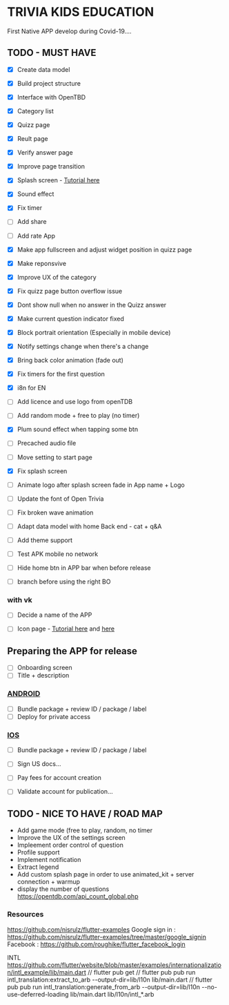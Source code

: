 # TRIVIA KIDS EDUCATION #

First Native APP develop during Covid-19....


## TODO - MUST HAVE ##

- [x] Create data model
- [x] Build project structure
- [x] Interface with OpenTBD
- [x] Category list
- [x] Quizz page
- [x] Reult page
- [x] Verify answer page
- [x] Improve page transition
- [x] Splash screen - [Tutorial here](https://medium.com/@diegoveloper/flutter-splash-screen-9f4e05542548)
- [x] Sound effect
- [x] Fix timer
- [ ] Add share
- [ ] Add rate App
- [x] Make app fullscreen and adjust widget position in quizz page
- [x] Make reponsvive
- [x] Improve UX of the category
- [x] Fix quizz page button overflow issue
- [x] Dont show null when no answer in the Quizz answer
- [x] Make current question indicator fixed
- [x] Block portrait orientation (Especially in mobile device)
- [x] Notify settings change when there's a change
- [x] Bring back color animation (fade out)
- [X] Fix timers for the first question
- [x] i8n for EN
- [ ] Add licence and use logo from openTDB
- [ ] Add random mode + free to play (no timer)
- [x] Plum sound effect when tapping some btn
- [ ] Precached audio file
- [ ] Move setting to start page
- [x] Fix splash screen
- [ ] Animate logo after splash screen fade in App name + Logo
- [ ] Update the font of Open Trivia
- [ ] Fix broken wave animation



- [ ] Adapt data model with home Back end - cat + q&A
- [ ] Add theme support
- [ ] Test APK mobile no network
- [ ] Hide home btn in APP bar when before release
- [ ] branch before using the right BO

### with vk
- [ ] Decide a name of the APP
- [ ] Icon page - [Tutorial here](https://stackoverflow.com/questions/43928702/how-to-change-the-application-launcher-icon-on-flutter) and [here](https://androidmonks.com/flutter-change-app-name/#Changing_App_Icon_For_IOS)


## Preparing the APP for release


- [ ] Onboarding screen
- [ ] Title + description

### [ANDROID](https://flutter.dev/docs/deployment/android)

- [ ] Bundle package + review ID / package / label
- [ ] Deploy for private access

### [IOS](https://flutter.dev/docs/deployment/ios)

- [ ] Bundle package + review ID / package / label
- [ ] Sign US docs...
- [ ] Pay fees for account creation
- [ ] Validate account for publication...


## TODO - NICE TO HAVE / ROAD MAP ##

* Add game mode (free to play, random, no timer
* Improve the UX of the settings screen
* Impleement order control of question
* Profile support
* Implement notification
* Extract legend
* Add custom splash page in order to use animated_kit + server connection + warmup
* display the number of questions https://opentdb.com/api_count_global.php

### Resources

https://github.com/nisrulz/flutter-examples
Google sign in : https://github.com/nisrulz/flutter-examples/tree/master/google_signin
Facebook : https://github.com/roughike/flutter_facebook_login

INTL
https://github.com/flutter/website/blob/master/examples/internationalization/intl_example/lib/main.dart
// flutter pub get
// flutter pub pub run intl_translation:extract_to_arb --output-dir=lib/l10n lib/main.dart
// flutter pub pub run intl_translation:generate_from_arb --output-dir=lib/l10n --no-use-deferred-loading lib/main.dart lib/l10n/intl_*.arb
